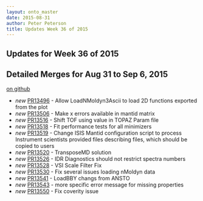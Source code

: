 ```yaml
---
layout: onto_master
date: 2015-08-31
author: Peter Peterson
title: Updates Week 36 of 2015
---
```

Updates for Week 36 of 2015
---------------------------

Detailed Merges for Aug 31 to Sep 6, 2015
-----------------------------------------
[on github](https://github.com/mantidproject/mantid/pulls?q=is%3Apr+merged%3A2015-09-01..2015-09-06)

* *new* [PR13496](https://github.com/mantidproject/mantid/pull/13496) - Allow LoadNMoldyn3Ascii to load 2D functions exported from the plot
* *new* [PR13506](https://github.com/mantidproject/mantid/pull/13506) - Make x errors available in mantid matrix
* *new* [PR13516](https://github.com/mantidproject/mantid/pull/13516) - Shift TOF using value in TOPAZ Param file
* *new* [PR13518](https://github.com/mantidproject/mantid/pull/13518) - Fit performance tests for all minimizers
* *new* [PR13519](https://github.com/mantidproject/mantid/pull/13519) - Change ISIS Mantid configuration script to process Instrument scientists provided files describing files, which should be copied to users
* *new* [PR13520](https://github.com/mantidproject/mantid/pull/13520) - TransposeMD solution
* *new* [PR13526](https://github.com/mantidproject/mantid/pull/13526) - IDR Diagnostics should not restrict spectra numbers
* *new* [PR13528](https://github.com/mantidproject/mantid/pull/13528) - VSI Scale Filter Fix
* *new* [PR13530](https://github.com/mantidproject/mantid/pull/13530) - Fix several issues loading nMoldyn data
* *new* [PR13541](https://github.com/mantidproject/mantid/pull/13541) - LoadBBY changs from ANSTO
* *new* [PR13543](https://github.com/mantidproject/mantid/pull/13543) - more specific error message for missing properties
* *new* [PR13550](https://github.com/mantidproject/mantid/pull/13550) - Fix coverity issue
